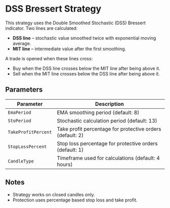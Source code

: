 # DSS Bressert Strategy

This strategy uses the Double Smoothed Stochastic (DSS) Bressert indicator. Two lines are calculated:

- **DSS line** – stochastic value smoothed twice with exponential moving average.
- **MIT line** – intermediate value after the first smoothing.

A trade is opened when these lines cross:

- Buy when the DSS line crosses below the MIT line after being above it.
- Sell when the MIT line crosses below the DSS line after being above it.

## Parameters

| Parameter | Description |
|-----------|-------------|
| `EmaPeriod` | EMA smoothing period (default: 8) |
| `StoPeriod` | Stochastic calculation period (default: 13) |
| `TakeProfitPercent` | Take profit percentage for protective orders (default: 2) |
| `StopLossPercent` | Stop loss percentage for protective orders (default: 1) |
| `CandleType` | Timeframe used for calculations (default: 4 hours) |

## Notes

- Strategy works on closed candles only.
- Protection uses percentage based stop loss and take profit.
